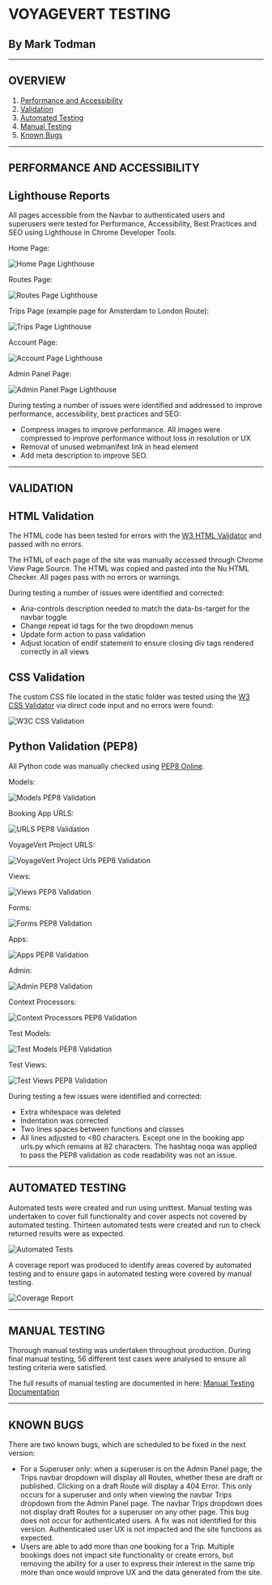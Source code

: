 # VOYAGEVERT TESTING

## By Mark Todman
---
## OVERVIEW
1. [Performance and Accessibility](#performance-and-accessibility)
1. [Validation](#validation)
1. [Automated Testing](#automated-testing)
1. [Manual Testing](#manual-testing)
1. [Known Bugs](#known-bugs)

---
## PERFORMANCE AND ACCESSIBILITY

## Lighthouse Reports

All pages accessible from the Navbar to authenticated users and superusers were tested for Performance, Accessibility, Best Practices and SEO using Lighthouse in Chrome Developer Tools.

Home Page:

![Home Page Lighthouse](/static/images/testing/voyagevert-home-lighthouse.png)

Routes Page:

![Routes Page Lighthouse](/static/images/testing/voyagevert-routes-lighthouse.png)

Trips Page (example page for Amsterdam to London Route):

![Trips Page Lighthouse](/static/images/testing/voyagevert-trips-lighthouse.png)

Account Page:

![Account Page Lighthouse](/static/images/testing/voyagevert-account-lighthouse.png)

Admin Panel Page:

![Admin Panel Page Lighthouse](/static/images/testing/voyagevert-admin-lighthouse.png)

During testing a number of issues were identified and addressed to improve performance, accessibility, best practices and SEO:

- Compress images to improve performance. All images were compressed to improve performance without loss in resolution or UX
- Removal of unused webmanifest link in head element
- Add meta description to improve SEO.

---
## VALIDATION

## HTML Validation

The HTML code has been tested for errors with the [W3 HTML Validator](https://validator.w3.org/nu/?showsource=yes&showoutline=yes&showimagereport=yes&doc=https%3A%2F%2Fvoyagevert.herokuapp.com%2F) and passed with no errors.

The HTML of each page of the site was manually accessed through Chrome View Page Source. The HTML was copied and pasted into the Nu HTML Checker. All pages pass with no errors or warnings.

During testing a number of issues were identified and corrected:

- Aria-controls description needed to match the data-bs-target for the navbar toggle
- Change repeat id tags for the two dropdown menus
- Update form action to pass validation
- Adjust location of endif statement to ensure closing div tags rendered correctly in all views

## CSS Validation

The custom CSS file located in the static folder was tested using the [W3 CSS Validator](https://jigsaw.w3.org/css-validator/) via direct code input and no errors were found:

![W3C CSS Validation](/static/images/testing/w3c-css-validation.png)

## Python Validation (PEP8)

All Python code was manually checked using [PEP8 Online](http://pep8online.com/). 

Models:

![Models PEP8 Validation](/static/images/testing/pep8-models-validation.png)

Booking App URLS:

![URLS PEP8 Validation](/static/images/testing/pep8-urls-validation.png)

VoyageVert Project URLS:

![VoyageVert Project Urls PEP8 Validation](/static/images/testing/pep8-vvurls-validation.png)

Views:

![Views PEP8 Validation](/static/images/testing/pep8-views-validation.png)

Forms:

![Forms PEP8 Validation](/static/images/testing/pep8-forms-validation.png)

Apps:

![Apps PEP8 Validation](/static/images/testing/pep8-apps-validation.png)

Admin:

![Admin PEP8 Validation](/static/images/testing/pep8-admin-validation.png)

Context Processors:

![Context Processors PEP8 Validation](/static/images/testing/pep8-contextprocessors-validation.png)

Test Models:

![Test Models PEP8 Validation](/static/images/testing/pep8-testmodels-validation.png)

Test Views:

![Test Views PEP8 Validation](/static/images/testing/pep8-testviews-validation.png)

During testing a few issues were identified and corrected:

- Extra whitespace was deleted
- Indentation was corrected
- Two lines spaces between functions and classes
- All lines adjusted to <80 characters. Except one in the booking app urls.py which remains at 82 characters. The hashtag noqa was applied to pass the PEP8 validation as code readability was not an issue.

---
## AUTOMATED TESTING

Automated tests were created and run using unittest. Manual testing was undertaken to cover full functionality and cover aspects not covered by automated testing. Thirteen automated tests were created and run to check returned results were as expected.

![Automated Tests](/static/images/testing/automated-testing.png)

A coverage report was produced to identify areas covered by automated testing and to ensure gaps in automated testing were covered by manual testing.

![Coverage Report](/static/images/testing/testing-coverage.png)

---
## MANUAL TESTING

Thorough manual testing was undertaken throughout production. During final manual testing, 56 different test cases were analysed to ensure all testing criteria were satisfied.

The full results of manual testing are documented in here: [Manual Testing Documentation](https://docs.google.com/spreadsheets/d/10jtC0ANUu4_oC7cR7QaeMOU8aB2IvYqBj4g4CefscN8/edit#gid=0)

---
## KNOWN BUGS

There are two known bugs, which are scheduled to be fixed in the next version:

- For a Superuser only: when a superuser is on the Admin Panel page, the Trips navbar dropdown will display all Routes, whether these are draft or published. Clicking on a draft Route will display a 404 Error. This only occurs for a superuser and only when viewing the navbar Trips dropdown from the Admin Panel page. The navbar Trips dropdown does not display draft Routes for a superuser on any other page. This bug does not occur for authenticated users. A fix was not identified for this version. Authenticated user UX is not impacted and the site functions as expected.
- Users are able to add more than one booking for a Trip. Multiple bookings does not impact site functionality or create errors, but removing the ability for a user to express their interest in the same trip more than once would improve UX and the data generated from the site.
